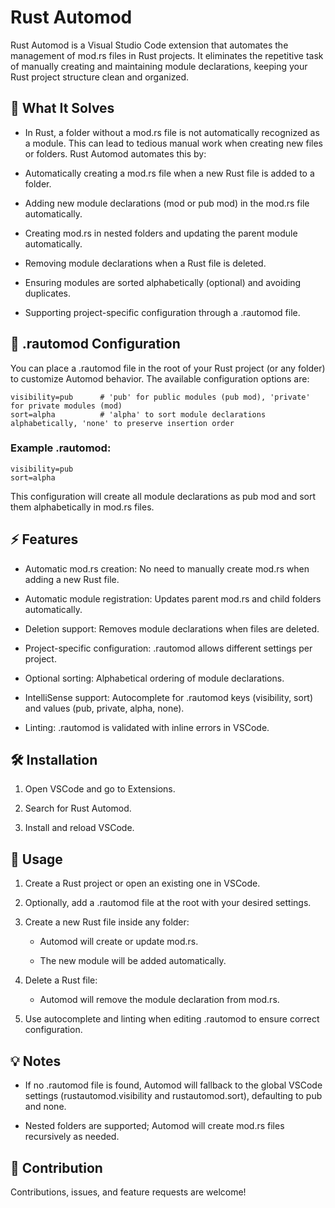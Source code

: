 # Rust Automod

Rust Automod is a Visual Studio Code extension that automates the management of mod.rs files in Rust projects. It eliminates the repetitive task of manually creating and maintaining module declarations, keeping your Rust project structure clean and organized.

## 🚀 What It Solves

- In Rust, a folder without a mod.rs file is not automatically recognized as a module. This can lead to tedious manual work when creating new files or folders. Rust Automod automates this by:

- Automatically creating a mod.rs file when a new Rust file is added to a folder.

- Adding new module declarations (mod or pub mod) in the mod.rs file automatically.

- Creating mod.rs in nested folders and updating the parent module automatically.

- Removing module declarations when a Rust file is deleted.

- Ensuring modules are sorted alphabetically (optional) and avoiding duplicates.

- Supporting project-specific configuration through a .rautomod file.

## 📁 .rautomod Configuration

You can place a .rautomod file in the root of your Rust project (or any folder) to customize Automod behavior. The available configuration options are:

```
visibility=pub      # 'pub' for public modules (pub mod), 'private' for private modules (mod)
sort=alpha          # 'alpha' to sort module declarations alphabetically, 'none' to preserve insertion order
```

### Example .rautomod:
```
visibility=pub
sort=alpha
```

This configuration will create all module declarations as pub mod and sort them alphabetically in mod.rs files.

## ⚡ Features

- Automatic mod.rs creation: No need to manually create mod.rs when adding a new Rust file.

- Automatic module registration: Updates parent mod.rs and child folders automatically.

- Deletion support: Removes module declarations when files are deleted.

- Project-specific configuration: .rautomod allows different settings per project.

- Optional sorting: Alphabetical ordering of module declarations.

- IntelliSense support: Autocomplete for .rautomod keys (visibility, sort) and values (pub, private, alpha, none).

- Linting: .rautomod is validated with inline errors in VSCode.

## 🛠 Installation

1. Open VSCode and go to Extensions.

2. Search for Rust Automod.

3. Install and reload VSCode.

## 📌 Usage

1. Create a Rust project or open an existing one in VSCode.

2. Optionally, add a .rautomod file at the root with your desired settings.

3. Create a new Rust file inside any folder:

   - Automod will create or update mod.rs.

   - The new module will be added automatically.

4. Delete a Rust file:
   - Automod will remove the module declaration from mod.rs.

5.  Use autocomplete and linting when editing .rautomod to ensure correct configuration.

## 💡 Notes

- If no .rautomod file is found, Automod will fallback to the global VSCode settings (rustautomod.visibility and rustautomod.sort), defaulting to pub and none.

- Nested folders are supported; Automod will create mod.rs files recursively as needed.

## 🤝 Contribution

Contributions, issues, and feature requests are welcome!